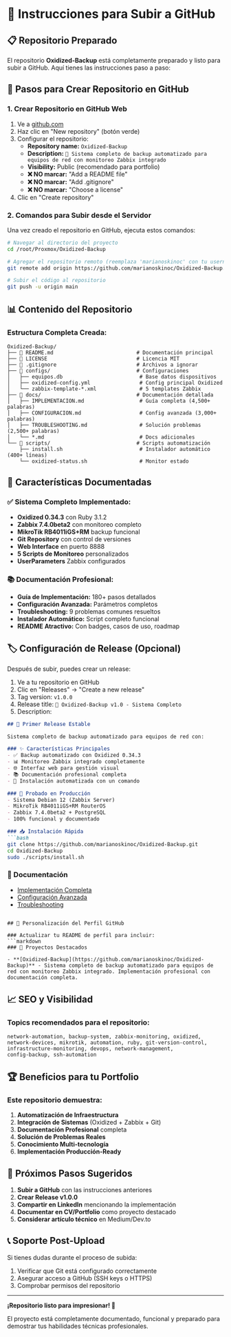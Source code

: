 # 🚀 Instrucciones para Subir a GitHub

## 📋 Repositorio Preparado

El repositorio **Oxidized-Backup** está completamente preparado y listo para subir a GitHub. Aquí tienes las instrucciones paso a paso:

## 🔗 Pasos para Crear Repositorio en GitHub

### 1. Crear Repositorio en GitHub Web
1. Ve a [github.com](https://github.com)
2. Haz clic en "New repository" (botón verde)
3. Configurar el repositorio:
   - **Repository name:** `Oxidized-Backup`
   - **Description:** `🔧 Sistema completo de backup automatizado para equipos de red con monitoreo Zabbix integrado`
   - **Visibility:** Public (recomendado para portfolio)
   - **❌ NO marcar:** "Add a README file"
   - **❌ NO marcar:** "Add .gitignore"
   - **❌ NO marcar:** "Choose a license"
4. Clic en "Create repository"

### 2. Comandos para Subir desde el Servidor

Una vez creado el repositorio en GitHub, ejecuta estos comandos:

```bash
# Navegar al directorio del proyecto
cd /root/Proxmox/Oxidized-Backup

# Agregar el repositorio remoto (reemplaza 'marianoskinoc' con tu username)
git remote add origin https://github.com/marianoskinoc/Oxidized-Backup.git

# Subir el código al repositorio
git push -u origin main
```

## 📊 Contenido del Repositorio

### Estructura Completa Creada:
```
Oxidized-Backup/
├── 📄 README.md                           # Documentación principal
├── 📄 LICENSE                             # Licencia MIT
├── 📄 .gitignore                          # Archivos a ignorar
├── 📁 configs/                            # Configuraciones
│   ├── equipos.db                         # Base datos dispositivos
│   ├── oxidized-config.yml                # Config principal Oxidized
│   └── zabbix-template-*.xml              # 5 templates Zabbix
├── 📁 docs/                               # Documentación detallada
│   ├── IMPLEMENTACION.md                  # Guía completa (4,500+ palabras)
│   ├── CONFIGURACION.md                   # Config avanzada (3,000+ palabras)
│   ├── TROUBLESHOOTING.md                 # Solución problemas (2,500+ palabras)
│   └── *.md                               # Docs adicionales
└── 📁 scripts/                            # Scripts automatización
    ├── install.sh                         # Instalador automático (400+ líneas)
    └── oxidized-status.sh                 # Monitor estado
```

## 🎯 Características Documentadas

### ✅ Sistema Completo Implementado:
- **Oxidized 0.34.3** con Ruby 3.1.2
- **Zabbix 7.4.0beta2** con monitoreo completo
- **MikroTik RB4011iGS+RM** backup funcional
- **Git Repository** con control de versiones
- **Web Interface** en puerto 8888
- **5 Scripts de Monitoreo** personalizados
- **UserParameters** Zabbix configurados

### 📚 Documentación Profesional:
- **Guía de Implementación:** 180+ pasos detallados
- **Configuración Avanzada:** Parámetros completos
- **Troubleshooting:** 9 problemas comunes resueltos
- **Instalador Automático:** Script completo funcional
- **README Atractivo:** Con badges, casos de uso, roadmap

## 🏷️ Configuración de Release (Opcional)

Después de subir, puedes crear un release:

1. Ve a tu repositorio en GitHub
2. Clic en "Releases" → "Create a new release"
3. Tag version: `v1.0.0`
4. Release title: `🎉 Oxidized-Backup v1.0 - Sistema Completo`
5. Description:
```markdown
## 🚀 Primer Release Estable

Sistema completo de backup automatizado para equipos de red con:

### ✨ Características Principales
- ✅ Backup automatizado con Oxidized 0.34.3
- 📊 Monitoreo Zabbix integrado completamente  
- 🌐 Interfaz web para gestión visual
- 📚 Documentación profesional completa
- 🔧 Instalación automatizada con un comando

### 🎯 Probado en Producción
- Sistema Debian 12 (Zabbix Server)
- MikroTik RB4011iGS+RM RouterOS
- Zabbix 7.4.0beta2 + PostgreSQL
- 100% funcional y documentado

### 📥 Instalación Rápida
```bash
git clone https://github.com/marianoskinoc/Oxidized-Backup.git
cd Oxidized-Backup
sudo ./scripts/install.sh
```

### 📖 Documentación
- [Implementación Completa](docs/IMPLEMENTACION.md)
- [Configuración Avanzada](docs/CONFIGURACION.md)  
- [Troubleshooting](docs/TROUBLESHOOTING.md)
```

## 🎨 Personalización del Perfil GitHub

### Actualizar tu README de perfil para incluir:
```markdown
### 🔧 Proyectos Destacados

- **[Oxidized-Backup](https://github.com/marianoskinoc/Oxidized-Backup)** - Sistema completo de backup automatizado para equipos de red con monitoreo Zabbix integrado. Implementación profesional con documentación completa.
```

## 📈 SEO y Visibilidad

### Topics recomendados para el repositorio:
```
network-automation, backup-system, zabbix-monitoring, oxidized, 
network-devices, mikrotik, automation, ruby, git-version-control, 
infrastructure-monitoring, devops, network-management, 
config-backup, ssh-automation
```

## 🏆 Beneficios para tu Portfolio

### Este repositorio demuestra:
1. **Automatización de Infraestructura**
2. **Integración de Sistemas** (Oxidized + Zabbix + Git)
3. **Documentación Profesional** completa
4. **Solución de Problemas Reales**
5. **Conocimiento Multi-tecnología**
6. **Implementación Producción-Ready**

## 🎯 Próximos Pasos Sugeridos

1. **Subir a GitHub** con las instrucciones anteriores
2. **Crear Release v1.0.0** 
3. **Compartir en LinkedIn** mencionando la implementación
4. **Documentar en CV/Portfolio** como proyecto destacado
5. **Considerar artículo técnico** en Medium/Dev.to

## 📞 Soporte Post-Upload

Si tienes dudas durante el proceso de subida:
1. Verificar que Git está configurado correctamente
2. Asegurar acceso a GitHub (SSH keys o HTTPS)
3. Comprobar permisos del repositorio

---

**¡Repositorio listo para impresionar! 🚀**

El proyecto está completamente documentado, funcional y preparado para demostrar tus habilidades técnicas profesionales.